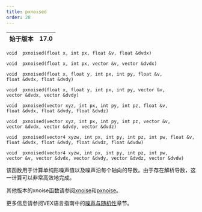 ```yaml
---
title: pxnoised
order: 28
---
```

| 始于版本 | 17.0 |
| --- | --- |

`void  pxnoised(float x, int px, float &v, float &dvdx)`

`void  pxnoised(float x, int px, vector &v, vector &dvdx)`

`void  pxnoised(float x, float y, int px, int py, float &v, float &dvdx, float &dvdy)`

`void  pxnoised(float x, float y, int px, int py, vector &v, vector &dvdx, vector &dvdy)`

`void  pxnoised(vector xyz, int px, int py, int pz, float &v, float &dvdx, float &dvdy, float &dvdz)`

`void  pxnoised(vector xyz, int px, int py, int pz, vector &v, vector &dvdx, vector &dvdy, vector &dvdz)`

`void  pxnoised(vector4 xyzw, int px, int py, int pz, int pw, float &v, float &dvdx, float &dvdy, float &dvdz, float &dvdw)`

`void  pxnoised(vector4 xyzw, int px, int py, int pz, int pw, vector &v, vector &dvdx, vector &dvdy, vector &dvdz, vector &dvdw)`

该函数用于计算单纯形噪声值以及噪声沿每个轴向的导数。由于存在解析导数，这一计算可以非常高效地完成。

其他版本的xnoise函数请参阅[xnoise](./xnoise "单纯形噪声与Perlin噪声非常相似，不同之处在于采样点位于单纯形网格而非规则网格上。这减少了网格伪影。同时使用了更高阶的B样条来提供更好的导数。")和[pxnoise](pxnoise.html "单纯形噪声与Perlin噪声非常相似，不同之处在于采样点位于单纯形网格而非规则网格上。这减少了网格伪影。同时使用了更高阶的B样条来提供更好的导数。这是周期性单纯形噪声")。

更多信息请参阅VEX语言指南中的[噪声与随机性](../random.html)章节。
